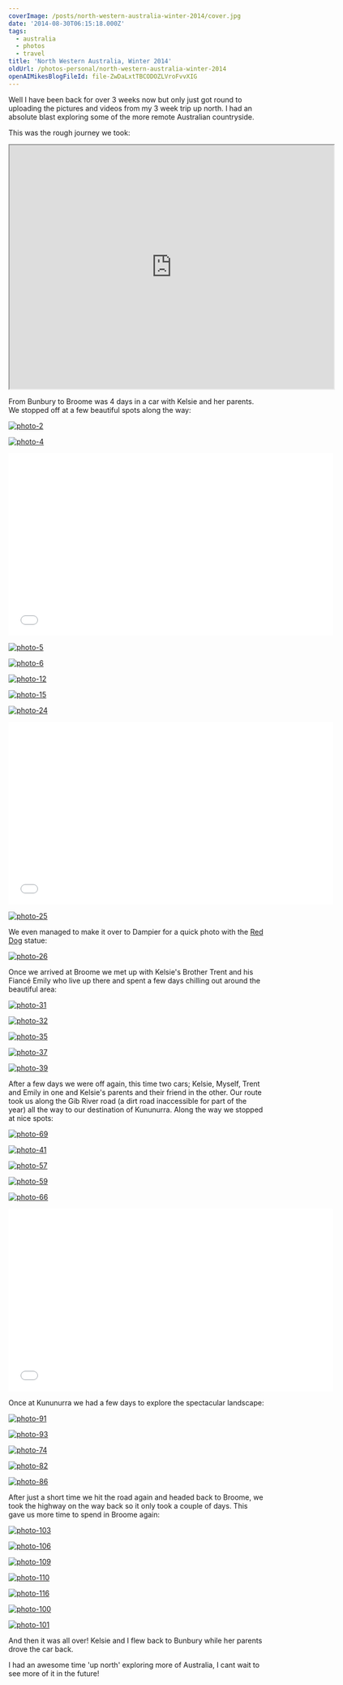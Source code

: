 ```yaml
---
coverImage: /posts/north-western-australia-winter-2014/cover.jpg
date: '2014-08-30T06:15:18.000Z'
tags:
  - australia
  - photos
  - travel
title: 'North Western Australia, Winter 2014'
oldUrl: /photos-personal/north-western-australia-winter-2014
openAIMikesBlogFileId: file-ZwDaLxtTBCODOZLVroFvvXIG
---
```


Well I have been back for over 3 weeks now but only just got round to uploading the pictures and videos from my 3 week trip up north. I had an absolute blast exploring some of the more remote Australian countryside.

<!-- more -->

This was the rough journey we took:

<iframe src="https://mapsengine.google.com/map/embed?mid=zqHG_2WyX1Rw.kCEeJQ21ypI8" width="640" height="480"></iframe>

From Bunbury to Broome was 4 days in a car with Kelsie and her parents. We stopped off at a few beautiful spots along the way:

[![photo-2](https://www.mikecann.blog/wp-content/uploads/2014/08/photo-2-1024x682.jpg)](https://www.mikecann.blog/wp-content/uploads/2014/08/photo-2.jpg)

[![photo-4](https://www.mikecann.blog/wp-content/uploads/2014/08/photo-4-1024x682.jpg)](https://www.mikecann.blog/wp-content/uploads/2014/08/photo-4.jpg)

<iframe width="640" height="360" src="//www.youtube.com/embed/xIWDnoPbP0M" frameborder="0" allowfullscreen></iframe>

[![photo-5](https://www.mikecann.blog/wp-content/uploads/2014/08/photo-5-1024x682.jpg)](https://www.mikecann.blog/wp-content/uploads/2014/08/photo-5.jpg)

[![photo-6](https://www.mikecann.blog/wp-content/uploads/2014/08/photo-6-665x1024.jpg)](https://www.mikecann.blog/wp-content/uploads/2014/08/photo-6.jpg)

[![photo-12](https://www.mikecann.blog/wp-content/uploads/2014/08/photo-12-1024x682.jpg)](https://www.mikecann.blog/wp-content/uploads/2014/08/photo-12.jpg)

[![photo-15](https://www.mikecann.blog/wp-content/uploads/2014/08/photo-15-1024x781.jpg)](https://www.mikecann.blog/wp-content/uploads/2014/08/photo-15.jpg)

[![photo-24](https://www.mikecann.blog/wp-content/uploads/2014/08/photo-24-1024x682.jpg)](https://www.mikecann.blog/wp-content/uploads/2014/08/photo-24.jpg)

<iframe width="640" height="360" src="//www.youtube.com/embed/aXWZclVWrdE" frameborder="0" allowfullscreen></iframe>

[![photo-25](https://www.mikecann.blog/wp-content/uploads/2014/08/photo-25-1024x682.jpg)](https://www.mikecann.blog/wp-content/uploads/2014/08/photo-25.jpg)

We even managed to make it over to Dampier for a quick photo with the [Red Dog](<https://en.wikipedia.org/wiki/Red_Dog_(film)>) statue:

[![photo-26](https://www.mikecann.blog/wp-content/uploads/2014/08/photo-26-929x1024.jpg)](https://www.mikecann.blog/wp-content/uploads/2014/08/photo-26.jpg)

Once we arrived at Broome we met up with Kelsie's Brother Trent and his Fiancé Emily who live up there and spent a few days chilling out around the beautiful area:

[![photo-31](https://www.mikecann.blog/wp-content/uploads/2014/08/photo-31-1024x682.jpg)](https://www.mikecann.blog/wp-content/uploads/2014/08/photo-31.jpg)

[![photo-32](https://www.mikecann.blog/wp-content/uploads/2014/08/photo-32-1024x682.jpg)](https://www.mikecann.blog/wp-content/uploads/2014/08/photo-32.jpg)

[![photo-35](https://www.mikecann.blog/wp-content/uploads/2014/08/photo-35-1024x682.jpg)](https://www.mikecann.blog/wp-content/uploads/2014/08/photo-35.jpg)

[![photo-37](https://www.mikecann.blog/wp-content/uploads/2014/08/photo-37-1024x682.jpg)](https://www.mikecann.blog/wp-content/uploads/2014/08/photo-37.jpg)

[![photo-39](https://www.mikecann.blog/wp-content/uploads/2014/08/photo-39-1024x682.jpg)](https://www.mikecann.blog/wp-content/uploads/2014/08/photo-39.jpg)

After a few days we were off again, this time two cars; Kelsie, Myself, Trent and Emily in one and Kelsie's parents and their friend in the other. Our route took us along the Gib River road (a dirt road inaccessible for part of the year) all the way to our destination of Kununurra. Along the way we stopped at nice spots:

[![photo-69](https://www.mikecann.blog/wp-content/uploads/2014/08/photo-69-768x1024.jpg)](https://www.mikecann.blog/wp-content/uploads/2014/08/photo-69.jpg)

[![photo-41](https://www.mikecann.blog/wp-content/uploads/2014/08/photo-41-1024x682.jpg)](https://www.mikecann.blog/wp-content/uploads/2014/08/photo-41.jpg)

[![photo-57](https://www.mikecann.blog/wp-content/uploads/2014/08/photo-57-1024x682.jpg)](https://www.mikecann.blog/wp-content/uploads/2014/08/photo-57.jpg)

[![photo-59](https://www.mikecann.blog/wp-content/uploads/2014/08/photo-59-1024x682.jpg)](https://www.mikecann.blog/wp-content/uploads/2014/08/photo-59.jpg)

[![photo-66](https://www.mikecann.blog/wp-content/uploads/2014/08/photo-66-1024x682.jpg)](https://www.mikecann.blog/wp-content/uploads/2014/08/photo-66.jpg)

<iframe width="640" height="360" src="//www.youtube.com/embed/MVq6WYZe9iM" frameborder="0" allowfullscreen></iframe>

Once at Kununurra we had a few days to explore the spectacular landscape:

[![photo-91](https://www.mikecann.blog/wp-content/uploads/2014/08/photo-91-1024x682.jpg)](https://www.mikecann.blog/wp-content/uploads/2014/08/photo-91.jpg)

[![photo-93](https://www.mikecann.blog/wp-content/uploads/2014/08/photo-93-1024x682.jpg)](https://www.mikecann.blog/wp-content/uploads/2014/08/photo-93.jpg)

[![photo-74](https://www.mikecann.blog/wp-content/uploads/2014/08/photo-74-1024x682.jpg)](https://www.mikecann.blog/wp-content/uploads/2014/08/photo-74.jpg)

[![photo-82](https://www.mikecann.blog/wp-content/uploads/2014/08/photo-82-1024x682.jpg)](https://www.mikecann.blog/wp-content/uploads/2014/08/photo-82.jpg)

[![photo-86](https://www.mikecann.blog/wp-content/uploads/2014/08/photo-86-1024x682.jpg)](https://www.mikecann.blog/wp-content/uploads/2014/08/photo-86.jpg)

After just a short time we hit the road again and headed back to Broome, we took the highway on the way back so it only took a couple of days. This gave us more time to spend in Broome again:

[![photo-103](https://www.mikecann.blog/wp-content/uploads/2014/08/photo-103-856x1024.jpg)](https://www.mikecann.blog/wp-content/uploads/2014/08/photo-103.jpg)

[![photo-106](https://www.mikecann.blog/wp-content/uploads/2014/08/photo-106-1024x682.jpg)](https://www.mikecann.blog/wp-content/uploads/2014/08/photo-106.jpg)

[![photo-109](https://www.mikecann.blog/wp-content/uploads/2014/08/photo-109-1024x682.jpg)](https://www.mikecann.blog/wp-content/uploads/2014/08/photo-109.jpg)

[![photo-110](https://www.mikecann.blog/wp-content/uploads/2014/08/photo-110-682x1024.jpg)](https://www.mikecann.blog/wp-content/uploads/2014/08/photo-110.jpg)

[![photo-116](https://www.mikecann.blog/wp-content/uploads/2014/08/photo-116-682x1024.jpg)](https://www.mikecann.blog/wp-content/uploads/2014/08/photo-116.jpg)

[![photo-100](https://www.mikecann.blog/wp-content/uploads/2014/08/photo-100-1024x682.jpg)](https://www.mikecann.blog/wp-content/uploads/2014/08/photo-100.jpg)

[![photo-101](https://www.mikecann.blog/wp-content/uploads/2014/08/photo-101-1024x682.jpg)](https://www.mikecann.blog/wp-content/uploads/2014/08/photo-101.jpg)

And then it was all over! Kelsie and I flew back to Bunbury while her parents drove the car back.

I had an awesome time 'up north' exploring more of Australia, I cant wait to see more of it in the future!
